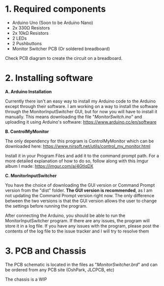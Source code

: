 # 1. Required components

- Arduino Uno (Soon to be Arduino Nano)
- 2x 330Ω Resistors
- 2x 10kΩ Resistors
- 2 LEDs
- 2 Pushbuttons
- Monitor Switcher PCB (Or soldered breadboard)

Check PCB diagram to create the circuit on a breadboard.

# 2. Installing software

**A. Arduino Installation**

Currently there isn't an easy way to install my Arduino code to the Arduino except through their software. I am working on a way to install the software through the MonitorInputSwitcher GUI, but for now you will have to install it manually. This means downloading the file "*MonitorSwitch.ino*" and uploading it using Arduino's software: https://www.arduino.cc/en/software

**B. ControlMyMonitor**

The only dependency for this program is ControlMyMonitor which can be downloaded here: https://www.nirsoft.net/utils/control_my_monitor.html 

Install it in your Program Files and add it to the command prompt path. For a more detailed explanation of how to do so, follow along with this Imgur album I made: https://imgur.com/a/4GtlqDX

**C. MonitorInputSwitcher**

You have the choice of downloading the GUI version or Command Prompt version from the "dist" folder. **The GUI version is recommended**, as I am not updating the Command Prompt version right now. The only difference between the two versions is that the GUI version allows the user to change the settings before running the program.

After connecting the Arduino, you should be able to run the MonitorInputSwitcher program. If there are any issues, the program will store it in a log file. If you have any issues with the program, please post the contents of the log file to the issue tracker and I will try to resolve them

# 3. PCB and Chassis

The PCB schematic is located in the files as "*MonitorSwitcher.brd*" and can be ordered from any PCB site (OshPark, JLCPCB, etc)

The chassis is a WIP
